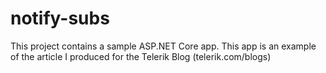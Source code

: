 # notify-subs
This project contains a sample ASP.NET Core app. This app is an example of the article I produced for the Telerik Blog (telerik.com/blogs)
